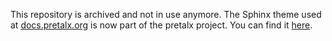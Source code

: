 This repository is archived and not in use anymore. The Sphinx theme used at [docs.pretalx.org](https://docs.pretalx.org) is now part of the pretalx project. You can find it [here](https://github.com/pretalx/pretalx/tree/master/doc/_themes/pretalx_theme).
